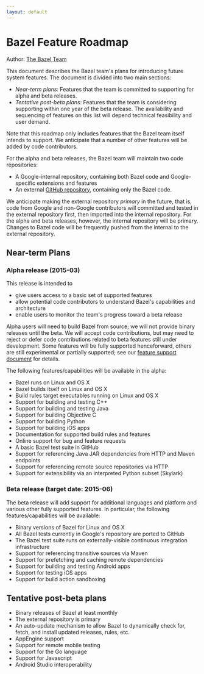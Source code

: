 ```yaml
---
layout: default
---
```


# Bazel Feature Roadmap

Author: [The Bazel Team](https://groups.google.com/forum/#!forum/bazel-discuss)

This document describes the Bazel team's plans for introducing future
system features. The document is divided into two main sections:

*   *Near-term plans:* Features that the team is committed to supporting
    for alpha and beta releases.
*   *Tentative post-beta plans:* Features that the team is considering
    supporting within one year of the beta release. The availability and
    sequencing of features on this list will depend technical feasibility
    and user demand.

Note that this roadmap only includes features that the Bazel team itself
intends to support. We anticipate that a number of other features will be
added by code contributors.

For the alpha and beta releases, the Bazel team will maintain two code
repositories:

*   A Google-internal repository, containing both Bazel code and
    Google-specific extensions and features
*   An external [GitHub repository](https://github.com/google/bazel),
    containing only the Bazel code.

We anticipate making the external repository *primary* in the future, that is,
code from Google and non-Google contributors will committed and tested in the
external repository first, then imported into the internal repository. For
the alpha and beta releases, however, the internal repository will be primary.
Changes to Bazel code will be frequently pushed from the internal to
the external repository.

## Near-term Plans

### Alpha release (2015-03)

This release is intended to

*   give users access to a basic set of supported features
*   allow potential code contributors to understand Bazel's capabilities and
    architecture
*   enable users to monitor the team's progress toward a beta release

Alpha users will need to build Bazel from source; we will not provide binary
releases until the beta. We will accept code contributions, but may need to
reject or defer code contributions related to beta features still under
development. Some features will be fully supported
henceforward, others are still experimental or partially supported;
see our [feature support document](support.html) for details.

The following features/capabilities will be available in the alpha:

*   Bazel runs on Linux and OS X
*   Bazel builds itself on Linux and OS X
*   Build rules target executables running on Linux and OS X
*   Support for building and testing C++
*   Support for building and testing Java
*   Support for building Objective C
*   Support for building Python
*   Support for building iOS apps
*   Documentation for supported build rules and features
*   Online support for bug and feature requests
*   A basic Bazel test suite in GitHub
*   Support for referencing Java JAR dependencies from HTTP and Maven endpoints
*   Support for referencing remote source repositories via HTTP
*   Support for extensibility via an interpreted Python subset (Skylark)

### Beta release (target date: 2015-06)

The beta release will add support for additional languages and platform and
various other fully supported features. In particular, the following
features/capabilities will be available:

*   Binary versions of Bazel for Linux and OS X
*   All Bazel tests currently in Google's repository are ported to GitHub
*   The Bazel test suite runs on externally-visible continuous integration
    infrastructure
*   Support for referencing transitive sources via Maven
*   Support for prefetching and caching remote dependencies
*   Support for building and testing Android apps
*   Support for testing iOS apps
*   Support for build action sandboxing

## Tentative post-beta plans

*   Binary releases of Bazel at least monthly
*   The external repository is primary
*   An auto-update mechanism to allow Bazel to dynamically check for, fetch,
    and install updated releases, rules, etc.
*   AppEngine support
*   Support for remote mobile testing
*   Support for the Go language
*   Support for Javascript
*   Android Studio interoperability


